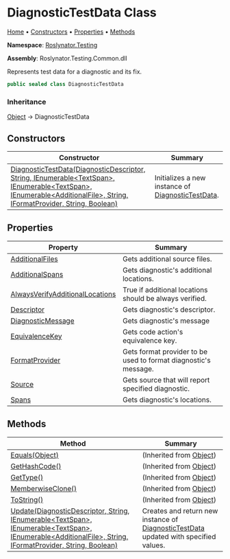 # DiagnosticTestData Class

[Home](../../../README.md) &#x2022; [Constructors](#constructors) &#x2022; [Properties](#properties) &#x2022; [Methods](#methods)

**Namespace**: [Roslynator.Testing](../README.md)

**Assembly**: Roslynator\.Testing\.Common\.dll

  
Represents test data for a diagnostic and its fix\.

```csharp
public sealed class DiagnosticTestData
```

### Inheritance

[Object](https://docs.microsoft.com/en-us/dotnet/api/system.object) &#x2192; DiagnosticTestData

## Constructors

| Constructor | Summary |
| ----------- | ------- |
| [DiagnosticTestData(DiagnosticDescriptor, String, IEnumerable\<TextSpan\>, IEnumerable\<TextSpan\>, IEnumerable\<AdditionalFile\>, String, IFormatProvider, String, Boolean)](-ctor/README.md) | Initializes a new instance of [DiagnosticTestData](./README.md)\. |

## Properties

| Property | Summary |
| -------- | ------- |
| [AdditionalFiles](AdditionalFiles/README.md) | Gets additional source files\. |
| [AdditionalSpans](AdditionalSpans/README.md) | Gets diagnostic's additional locations\. |
| [AlwaysVerifyAdditionalLocations](AlwaysVerifyAdditionalLocations/README.md) | True if additional locations should be always verified\. |
| [Descriptor](Descriptor/README.md) | Gets diagnostic's descriptor\. |
| [DiagnosticMessage](DiagnosticMessage/README.md) | Gets diagnostic's message |
| [EquivalenceKey](EquivalenceKey/README.md) | Gets code action's equivalence key\. |
| [FormatProvider](FormatProvider/README.md) | Gets format provider to be used to format diagnostic's message\. |
| [Source](Source/README.md) | Gets source that will report specified diagnostic\. |
| [Spans](Spans/README.md) | Gets diagnostic's locations\. |

## Methods

| Method | Summary |
| ------ | ------- |
| [Equals(Object)](https://docs.microsoft.com/en-us/dotnet/api/system.object.equals) |  \(Inherited from [Object](https://docs.microsoft.com/en-us/dotnet/api/system.object)\) |
| [GetHashCode()](https://docs.microsoft.com/en-us/dotnet/api/system.object.gethashcode) |  \(Inherited from [Object](https://docs.microsoft.com/en-us/dotnet/api/system.object)\) |
| [GetType()](https://docs.microsoft.com/en-us/dotnet/api/system.object.gettype) |  \(Inherited from [Object](https://docs.microsoft.com/en-us/dotnet/api/system.object)\) |
| [MemberwiseClone()](https://docs.microsoft.com/en-us/dotnet/api/system.object.memberwiseclone) |  \(Inherited from [Object](https://docs.microsoft.com/en-us/dotnet/api/system.object)\) |
| [ToString()](https://docs.microsoft.com/en-us/dotnet/api/system.object.tostring) |  \(Inherited from [Object](https://docs.microsoft.com/en-us/dotnet/api/system.object)\) |
| [Update(DiagnosticDescriptor, String, IEnumerable\<TextSpan\>, IEnumerable\<TextSpan\>, IEnumerable\<AdditionalFile\>, String, IFormatProvider, String, Boolean)](Update/README.md) | Creates and return new instance of [DiagnosticTestData](./README.md) updated with specified values\. |

